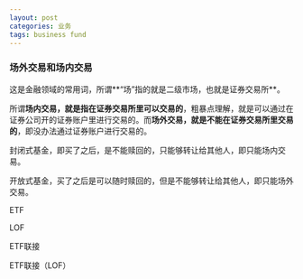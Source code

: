 ```yaml
---
layout: post
categories: 业务
tags: business fund
---
```




### 场外交易和场内交易

这是金融领域的常用词，所谓**“场”指的就是二级市场，也就是证券交易所**。

所谓**场内交易，就是指在证券交易所里可以交易的**，粗暴点理解，就是可以通过在证券公司开的证券账户里进行交易的。而**场外交易，就是不能在证券交易所里交易的**，即没办法通过证券账户进行交易的。



封闭式基金，即买了之后，是不能赎回的，只能够转让给其他人，即只能场内交易。

开放式基金，买了之后是可以随时赎回的，但是不能够转让给其他人，即只能场外交易。



ETF

LOF

ETF联接

ETF联接（LOF）